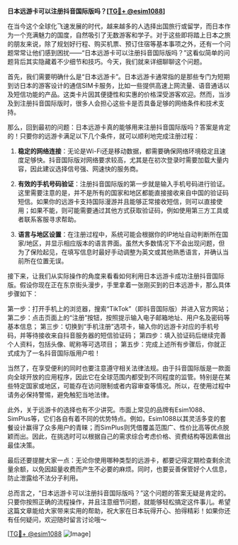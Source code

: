 **日本远游卡可以注册抖音国际版吗？[[TG💪+ @esim1088](https://t.me/s/esim1088)]**

在当今这个全球化飞速发展的时代，越来越多的人选择出国旅行或留学，而日本作为一个充满魅力的国度，自然吸引了无数游客和学子。对于这些即将踏上日本之旅的朋友来说，除了规划好行程、购买机票、预订住宿等基本事项之外，还有一个问题常常让他们感到困扰——“日本远游卡可以注册抖音国际版吗？”这看似简单的问题背后其实隐藏着不少细节和技巧。今天，我们就来详细聊聊这个问题。

首先，我们需要明确什么是“日本远游卡”。日本远游卡通常指的是那些专门为短期到访日本的游客设计的通信SIM卡服务，比如一些提供高速上网流量、语音通话以及短信功能的产品。这类卡片因其便捷性和实惠的价格深受游客欢迎。然而，当涉及到注册抖音国际版时，很多人会担心这些卡是否具备足够的网络条件和技术支持。

那么，回到最初的问题：日本远游卡真的能够用来注册抖音国际版吗？答案是肯定的！只要你的远游卡满足以下几个条件，就可以顺利地完成注册过程：

1. **稳定的网络连接**：无论是Wi-Fi还是移动数据，都需要确保网络环境稳定且速度足够快。抖音国际版对网络要求较高，尤其是在初次登录时需要加载大量内容，因此建议选择信号强、网速快的服务商。
   
2. **有效的手机号码验证**：注册抖音国际版的第一步就是输入手机号码进行验证。这里需要注意的是，并不是所有的国家和地区都能直接接收来自中国的验证码短信。如果你的远游卡支持国际漫游并且能够正常接收短信，则可以直接使用；如果不能，则可能需要通过其他方式获取验证码，例如使用第三方工具或者联系客服寻求帮助。

3. **语言与地区设置**：在注册过程中，系统可能会根据你的IP地址自动判断所在国家/地区，并显示相应版本的语言界面。虽然大多数情况下不会出现问题，但为了保险起见，在填写信息时最好手动调整为英文或其他熟悉语言，并确认当前所在位置无误。

接下来，让我们从实际操作的角度来看看如何利用日本远游卡成功注册抖音国际版。假设你现在正在东京街头漫步，手里拿着一张刚买到的日本远游卡，那么具体步骤如下：

第一步：打开手机上的浏览器，搜索“TikTok”（即抖音国际版）并进入官方网站；
第二步：点击页面上的“注册”按钮，按照提示输入电子邮箱地址、用户名及密码等基本信息；
第三步：切换到“手机注册”选项卡，输入你的远游卡对应的手机号码，并等待接收来自抖音服务器的短信验证码；
第四步：填入验证码后继续完善个人资料，包括头像、昵称等可选项目；
第五步：完成上述所有步骤后，你就正式成为了一名抖音国际版用户啦！

当然了，在享受便利的同时也要注意遵守相关法律法规。由于抖音国际版是一款面向全球开放的应用程序，因此它在全球范围内都受到不同程度的监管。特别是在某些特定国家或地区，可能存在访问限制或者内容审查等情况。所以，在使用过程中请务必保持警惕，避免触犯当地法律。

此外，关于远游卡的选择也有不少讲究。市面上常见的品牌有Esim1088、SimPlus等，它们各自有着不同的优势特点。例如，Esim1088以其灵活多变的套餐设计赢得了众多用户的青睐；而SimPlus则凭借覆盖范围广、性价比高等优点脱颖而出。因此，在挑选时可以根据自己的需求综合考虑价格、资费结构等因素做出最佳决策。

最后还要提醒大家一点：无论你使用哪种类型的远游卡，都要记得定期检查剩余流量余额，以免因超量收费而产生不必要的麻烦。同时，也要妥善保管好个人信息，防止泄露给不法分子利用。

总而言之，“日本远游卡可以注册抖音国际版吗？”这个问题的答案无疑是肯定的。只要你按照正确的流程操作，并且注意细节问题，就能够轻松搞定这件事儿。希望这篇文章能给大家带来实用的帮助，祝大家在日本玩得开心、拍得精彩！如果你还有任何疑问，欢迎随时留言讨论哦～

[[TG💪+ @esim1088](https://t.me/s/esim1088) ![Image](https://i.postimg.cc/4NQfJmqS/Snipaste-2025-05-13-00-14-12.png)]
